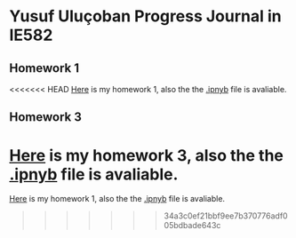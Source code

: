 # Yusuf Uluçoban Progress Journal in IE582

## Homework 1 

<<<<<<< HEAD
[Here](files/IE_582_Homework1_Yusuf_Ulucoban.html) is my homework 1, also the the [.ipnyb](files/IE_582_Homework1_Yusuf_Ulucoban) file is avaliable.

## Homework 3

[Here](files/IE_582_Homework3_Yusuf_Ulucoban.html) is my homework 3, also the the [.ipnyb](files/IE_582_Homework3_Yusuf_Ulucoban) file is avaliable.
=======
[Here](files/IE_582_Homework1_Yusuf_Ulucoban.html) is my homework 1, also the the [.ipnyb](files/IE_582_Homework1_Yusuf_Ulucoban.ipynb) file is avaliable.
>>>>>>> 34a3c0ef21bbf9ee7b370776adf005bdbade643c
